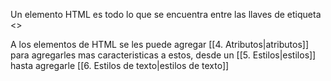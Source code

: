 Un elemento HTML es todo lo que se encuentra entre las llaves de etiqueta <>

<script> 
<h1>Esto es un elemento</h1>  
<p>Esto tambien es un elemento</p>
</script>

A los elementos de HTML se les puede agregar [[4. Atributos|atributos]] para agregarles mas caracteristicas a estos, desde un [[5. Estilos|estilos]] hasta agregarle [[6. Estilos de texto|estilos de texto]]
